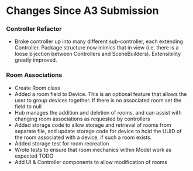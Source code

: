 # Changes Since A3 Submission

### Controller Refactor
* Broke controller up into many different sub-controller, each extending Controller. Package structure now mimics that in view (i.e. there is a loose bijection between Controllers and SceneBuilders). Extensibility greatly improved.

### Room Associations
* Create Room class 
* Added a room field to Device. This is an optional feature that allows the user to group devices together. If there is no associated room set the field to null
* Hub manages the addition and deletion of rooms, and can assist with changing room associations as requested by controllers
* Added storage code to allow storage and retrieval of rooms from separate file, and update storage code for device to hold the UUID of the room associated with a device, if such a room exists.
* Added storage test for room recreation
* Wrote tests to ensure that room mechanics within Model work as expected
TODO 
* Add UI & Controller components to allow modification of rooms